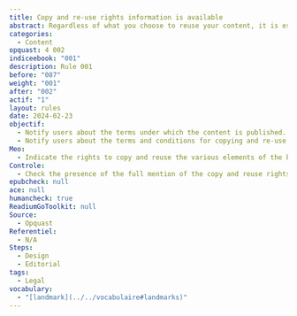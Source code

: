 ```yaml
---
title: Copy and re-use rights information is available
abstract: Regardless of what you choose to reuse your content, it is essential to inform people about their rights in this area.
categories:
  - Content
opquast: 4 002
indiceebook: "001"
description: Rule 001
before: "087"
weight: "001"
after: "002"
actif: "1"
layout: rules
date: 2024-02-23
objectif:
  - Notify users about the terms under which the content is published.
  - Notify users about the terms and conditions for copying and re-use.
Meo:
  - Indicate the rights to copy and reuse the various elements of the book on one or more pages written and identified as such (copyright page and credit page).
Controle:
  - Check the presence of the full mention of the copy and reuse rights in one or more pages of the content table or through one or more repaint points (landmark).
epubcheck: null
ace: null
humancheck: true
ReadiumGoToolkit: null
Source:
  - Opquast
Referentiel:
  - N/A
Steps:
  - Design
  - Editorial
tags:
  - Legal
vocabulary: 
  - "[landmark](../../vocabulaire#landmarks)"
---
```

